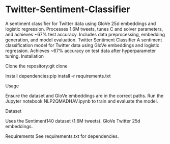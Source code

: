 # Twitter-Sentiment-Classifier
A sentiment classifier for Twitter data using GloVe 25d embeddings and logistic regression. Processes 1.6M tweets, tunes C and solver parameters, and achieves ~67% test accuracy. Includes data preprocessing, embedding generation, and model evaluation.
Twitter Sentiment Classifier
A sentiment classification model for Twitter data using GloVe embeddings and logistic regression. Achieves ~67% accuracy on test data after hyperparameter tuning.
Installation

Clone the repository:git clone <repository-url>


Install dependencies:pip install -r requirements.txt



Usage

Ensure the dataset and GloVe embeddings are in the correct paths.
Run the Jupyter notebook NLP2QMADHAV.ipynb to train and evaluate the model.

Dataset

Uses the Sentiment140 dataset (1.6M tweets).
GloVe Twitter 25d embeddings.

Requirements
See requirements.txt for dependencies.
